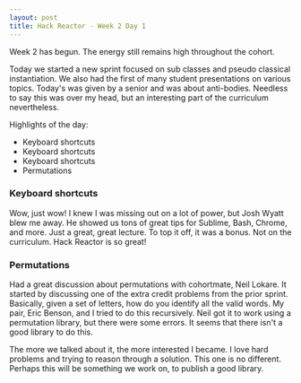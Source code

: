 ```yaml
---
layout: post
title: Hack Reactor - Week 2 Day 1
---
```


Week 2 has begun.  The energy still remains high throughout the cohort.  

Today we started a new sprint focused on sub classes and pseudo classical instantiation.  We also had the first of many student presentations on various topics.  Today's was given by a senior and was about anti-bodies.  Needless to say this was over my head, but an interesting part of the curriculum nevertheless.

Highlights of the day:

* Keyboard shortcuts
* Keyboard shortcuts
* Keyboard shortcuts
* Permutations

### Keyboard shortcuts

Wow, just wow!  I knew I was missing out on a lot of power, but Josh Wyatt blew me away.  He showed us tons of great tips for Sublime, Bash, Chrome, and more.  Just a great, great lecture.  To top it off, it was a bonus.  Not on the curriculum.  Hack Reactor is so great!

### Permutations

Had a great discussion about permutations with cohortmate, Neil Lokare.  It started by discussing one of the extra credit problems from the prior sprint.  Basically, given a set of letters, how do you identify all the valid words.  My pair, Eric Benson, and I tried to do this recursively.  Neil got it to work using a permutation library, but there were some errors.  It seems that there isn't a good library to do this.

The more we talked about it, the more interested I became.  I love hard problems and trying to reason through a solution.  This one is no different.  Perhaps this will be something we work on, to publish a good library.